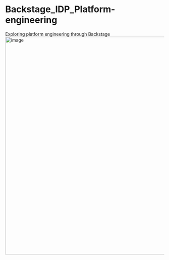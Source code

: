 # Backstage_IDP_Platform-engineering
Exploring platform engineering through Backstage
<img width="689" alt="image" src="https://github.com/user-attachments/assets/98a85066-d98a-4131-b978-c3894476fa78" />
